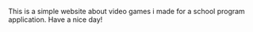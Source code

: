This is a simple website about video games i made for a school program application.
Have a nice day!
